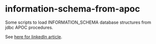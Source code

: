 # information-schema-from-apoc

Some scripts to load INFORMATION_SCHEMA database structures from jdbc APOC procedures.

See [here for linkedIn article](https://www.linkedin.com/pulse/digging-mining-datas-structures-extracting-from-neo4j-adrien-sales/).
